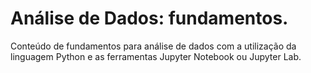 # Análise de Dados: fundamentos.
Conteúdo de fundamentos para análise de dados com a utilização da linguagem Python e as ferramentas Jupyter Notebook ou
Jupyter Lab.